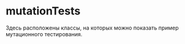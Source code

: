 # mutationTests

Здесь расположены классы, на которых можно показать пример мутационного тестирования.
